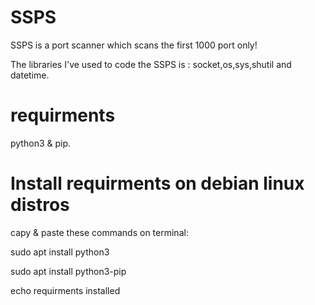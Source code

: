 # SSPS
SSPS is a port scanner which scans the first 1000 port only! 
 
The libraries I've used to code the SSPS is : socket,os,sys,shutil and datetime.

# requirments
python3 & pip.

# Install requirments on debian linux distros
capy & paste these commands on terminal: 

sudo apt install python3 
 
sudo apt install python3-pip

echo requirments installed

